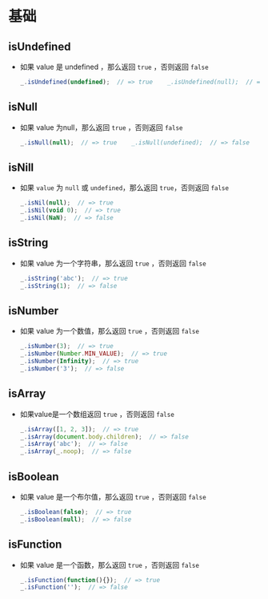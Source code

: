 # 基础

## isUndefined

+ 如果 value 是 undefined ，那么返回 `true` ，否则返回 `false`

  ```js
  _.isUndefined(undefined);  // => true    _.isUndefined(null);  // => false
  ```

## isNull

+ 如果 value 为null，那么返回 `true` ，否则返回 `false`

  ```js
  _.isNull(null);  // => true    _.isNull(undefined);  // => false
  ```

## isNill

+ 如果 `value` 为 `null` 或 `undefined`，那么返回 `true`，否则返回 `false`

  ```js
  _.isNil(null);  // => true
  _.isNil(void 0);  // => true
  _.isNil(NaN);  // => false
  ```

## isString

+ 如果 value 为一个字符串，那么返回 `true` ，否则返回 `false`

  ```js
  _.isString('abc');  // => true
  _.isString(1);  // => false
  ```

## isNumber

+ 如果 value 为一个数值，那么返回 `true` ，否则返回 `false`

  ```js
  _.isNumber(3);  // => true
  _.isNumber(Number.MIN_VALUE);  // => true
  _.isNumber(Infinity);  // => true
  _.isNumber('3');  // => false
  ```

## isArray

+ 如果value是一个数组返回 `true` ，否则返回 `false`

  ```js
  _.isArray([1, 2, 3]);  // => true
  _.isArray(document.body.children);  // => false
  _.isArray('abc');  // => false
  _.isArray(_.noop);  // => false
  ```

## isBoolean

+ 如果 value 是一个布尔值，那么返回 `true` ，否则返回 `false`

  ```js
  _.isBoolean(false);  // => true
  _.isBoolean(null);  // => false
  ```

## isFunction

+ 如果 value 是一个函数，那么返回 `true` ，否则返回 `false`

  ```js
  _.isFunction(function(){});  // => true
  _.isFunction('');  // => false
  ```
